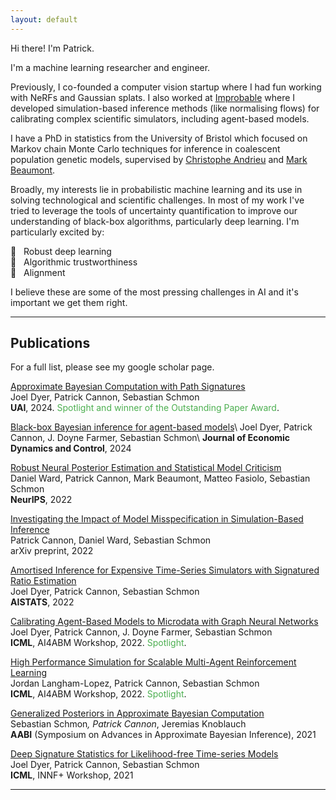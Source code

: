 ```yaml
---
layout: default
---
```


Hi there! I'm Patrick.

I'm a machine learning researcher and engineer.

Previously, I co-founded a computer vision startup where I had fun working with NeRFs and Gaussian splats. I also worked at [Improbable](https://www.improbable.io/) where I developed simulation-based inference methods (like normalising flows) for calibrating complex scientific simulators, including agent-based models.

I have a PhD in statistics from the University of Bristol which focused on Markov chain Monte Carlo techniques for inference in coalescent population genetic models, supervised by [Christophe Andrieu](https://scholar.google.co.uk/citations?hl=en&user=kcsbLrAAAAAJ&view_op=list_works) and [Mark Beaumont](https://scholar.google.co.uk/citations?hl=en&user=2K3F0MMAAAAJ).

Broadly, my interests lie in probabilistic machine learning and its use in solving technological and scientific challenges. In most of my work I've tried to leverage the tools of uncertainty quantification to improve our understanding of black-box algorithms, particularly deep learning. I'm particularly excited by:

🔘 &nbsp; Robust deep learning  
🔘 &nbsp; Algorithmic trustworthiness  
🔘 &nbsp; Alignment  

I believe these are some of the most pressing challenges in AI and it's important we get them right.

* * *

## Publications
For a full list, please see my google scholar page.

[Approximate Bayesian Computation with Path Signatures](https://arxiv.org/abs/2106.12555)  
Joel Dyer, Patrick Cannon, Sebastian Schmon  
**UAI**, 2024. <span style="color: #4CAF50;">Spotlight and winner of the Outstanding Paper Award</span>.

[Black-box Bayesian inference for agent-based models](https://www.sciencedirect.com/science/article/pii/S0165188924000198)\\
Joel Dyer, Patrick Cannon, J. Doyne Farmer, Sebastian Schmon\\
**Journal of Economic Dynamics and Control**, 2024

[Robust Neural Posterior Estimation and Statistical Model Criticism](https://arxiv.org/abs/2210.06564)  
Daniel Ward, Patrick Cannon, Mark Beaumont, Matteo Fasiolo, Sebastian Schmon  
**NeurIPS**, 2022

[Investigating the Impact of Model Misspecification in Simulation-Based Inference](https://arxiv.org/abs/2209.01845)  
Patrick Cannon, Daniel Ward, Sebastian Schmon   
arXiv preprint, 2022

[Amortised Inference for Expensive Time-Series Simulators with Signatured Ratio Estimation](https://proceedings.mlr.press/v151/dyer22a.html)  
Joel Dyer, Patrick Cannon, Sebastian Schmon  
**AISTATS**, 2022

[Calibrating Agent-Based Models to Microdata with Graph Neural Networks](https://arxiv.org/abs/2206.07570)  
Joel Dyer, Patrick Cannon, J. Doyne Farmer, Sebastian Schmon  
**ICML**, AI4ABM Workshop, 2022. <span style="color: #4CAF50;">Spotlight</span>.

[High Performance Simulation for Scalable Multi-Agent Reinforcement Learning](https://arxiv.org/abs/2207.03945)  
Jordan Langham-Lopez, Patrick Cannon, Sebastian Schmon  
**ICML**, AI4ABM Workshop, 2022. <span style="color: #4CAF50;">Spotlight</span>.

[Generalized Posteriors in Approximate Bayesian Computation](https://arxiv.org/abs/2011.08644)  
Sebastian Schmon<sup>*</sup>, Patrick Cannon<sup>*</sup>, Jeremias Knoblauch  
**AABI** (Symposium on Advances in Approximate Bayesian Inference), 2021

[Deep Signature Statistics for Likelihood-free Time-series Models](https://openreview.net/forum?id=OOlxsoRPyFL)  
Joel Dyer, Patrick Cannon, Sebastian Schmon  
**ICML**, INNF+ Workshop, 2021

* * *

<!-- ### Small image

![Octocat](https://github.githubassets.com/images/icons/emoji/octocat.png)

### Large image

![Branching](https://guides.github.com/activities/hello-world/branching.png) -->


<!-- ### Definition lists can be used with HTML syntax.

<dl>
<dt>Name</dt>
<dd>Godzilla</dd>
<dt>Born</dt>
<dd>1952</dd>
<dt>Birthplace</dt>
<dd>Japan</dd>
<dt>Color</dt>
<dd>Green</dd>
</dl>

```
Long, single-line code blocks should not wrap. They should horizontally scroll if they are too long. This line should be long enough to demonstrate this.
```

```
The final element.
``` -->
